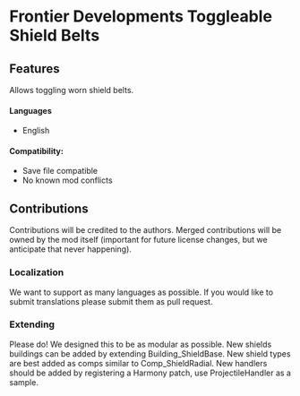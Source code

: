 # Frontier Developments Toggleable Shield Belts

## Features

Allows toggling worn shield belts.

#### Languages
- English

#### Compatibility:
- Save file compatible
- No known mod conflicts

## Contributions

Contributions will be credited to the authors. Merged contributions will be owned by the mod itself (important for future license changes, but we anticipate that never happening).

### Localization

We want to support as many languages as possible. If you would like to submit translations please submit them as pull request.

### Extending

Please do! We designed this to be as modular as possible. New shields buildings can be added by extending Building_ShieldBase. New shield types are best added as comps similar to Comp_ShieldRadial. New handlers should be added by registering a Harmony patch, use ProjectileHandler as a sample. 